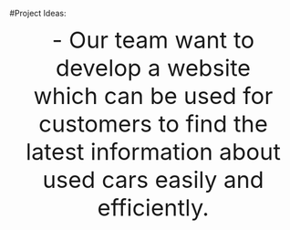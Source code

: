 #Project Ideas: 

<center>
<div style="font-size:40px" align="center">
- Our team want to develop a website<br/>which can be used for customers to find the latest information about used cars easily and efficiently.
</div>
</center>



